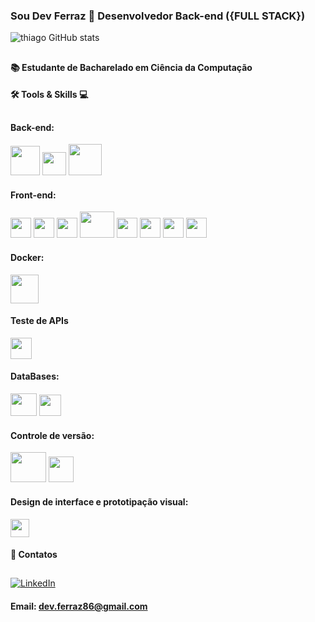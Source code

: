 ### Sou Dev Ferraz 👋 Desenvolvedor Back-end  ({FULL STACK})


![thiago GitHub stats](https://github-readme-stats.vercel.app/api?username=Thiagoferrazlopes&show_icons=true&theme=tokyonight)

## 
#### 📚 Estudante de Bacharelado em Ciência da Computação 
####  🛠 Tools & Skills 💻
## 


#### Back-end:

<img height="47"  width="47" src="https://cdn.jsdelivr.net/gh/devicons/devicon@latest/icons/java/java-original-wordmark.svg" /> <img height="37"  width="38" src="https://cdn.jsdelivr.net/gh/devicons/devicon@latest/icons/maven/maven-original.svg" />  <img height="50" width="53" src="https://cdn.jsdelivr.net/gh/devicons/devicon@latest/icons/spring/spring-original-wordmark.svg" />


####  Front-end:

<img  height="32"  width="33" src="https://cdn.jsdelivr.net/gh/devicons/devicon@latest/icons/vuejs/vuejs-original-wordmark.svg" /> <img height="32"  width="33" src="https://cdn.jsdelivr.net/gh/devicons/devicon@latest/icons/react/react-original-wordmark.svg" /> <img height="32"  width="33"  src="https://cdn.jsdelivr.net/gh/devicons/devicon@latest/icons/typescript/typescript-original.svg" /> <img height="42"  width="55" src="https://cdn.jsdelivr.net/gh/devicons/devicon@latest/icons/nodejs/nodejs-original-wordmark.svg" /> <img height="32"  width="33" src="https://cdn.jsdelivr.net/gh/devicons/devicon@latest/icons/javascript/javascript-original.svg" /> <img height="32"  width="33" src="https://cdn.jsdelivr.net/gh/devicons/devicon@latest/icons/html5/html5-original.svg" /> 
<img height="32"  width="33"  src="https://cdn.jsdelivr.net/gh/devicons/devicon@latest/icons/css3/css3-original.svg" /> <img height="32"  width="33" src="https://cdn.jsdelivr.net/gh/devicons/devicon@latest/icons/vscode/vscode-original.svg" />



####  Docker:

<img height="46"  width="45" src="https://cdn.jsdelivr.net/gh/devicons/devicon@latest/icons/docker/docker-original-wordmark.svg" /> 

#### Teste de APIs 

<img height="34"  width="34" src="https://cdn.jsdelivr.net/gh/devicons/devicon@latest/icons/postman/postman-plain.svg" />
 
####  DataBases:

<img height="36"  width="42" src="https://cdn.jsdelivr.net/gh/devicons/devicon@latest/icons/mysql/mysql-original.svg" /> <img height="34"  width="35" src="https://cdn.jsdelivr.net/gh/devicons/devicon@latest/icons/dbeaver/dbeaver-original.svg" />

 #### Controle de versão:
 

 <img height="48"  width="57"  src="https://cdn.jsdelivr.net/gh/devicons/devicon@latest/icons/git/git-plain-wordmark.svg" /> <img height="41"  width="40" src="https://cdn.jsdelivr.net/gh/devicons/devicon@latest/icons/github/github-original-wordmark.svg" />
          
          

 #### Design de interface e prototipação visual:

 <img height="29"  width="30" src="https://cdn.jsdelivr.net/gh/devicons/devicon@latest/icons/figma/figma-original.svg" /> 


          
####
#### 📩 Contatos
##
[![LinkedIn](https://img.shields.io/badge/LinkedIn-Profile-blue?logo=linkedin&style=flat-square)](https://www.linkedin.com/in/thiago-ferraz-32b015303)

#### Email: dev.ferraz86@gmail.com

